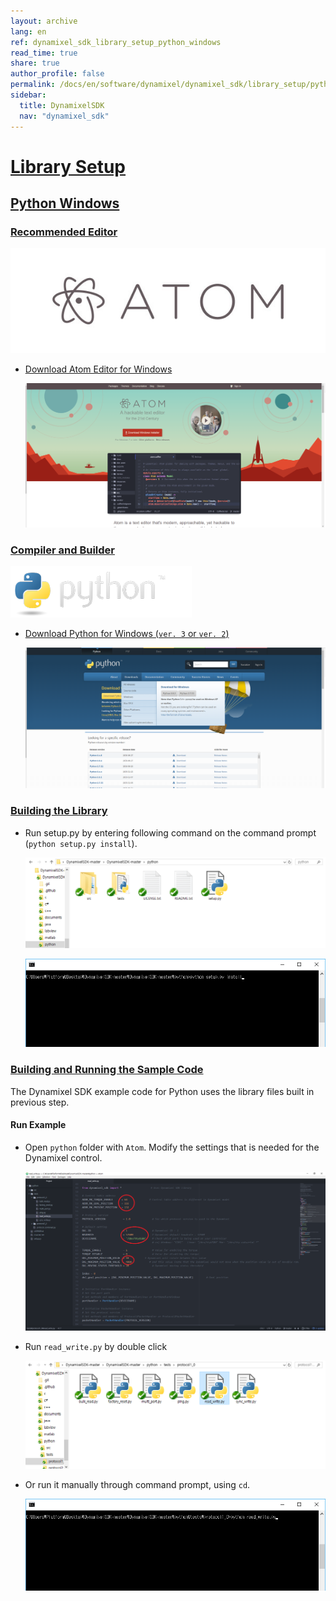 ```yaml
---
layout: archive
lang: en
ref: dynamixel_sdk_library_setup_python_windows
read_time: true
share: true
author_profile: false
permalink: /docs/en/software/dynamixel/dynamixel_sdk/library_setup/python_windows/
sidebar:
  title: DynamixelSDK
  nav: "dynamixel_sdk"
---
```


<div style="counter-reset: h2 7"></div>
<div style="counter-reset: h1 2"></div>

# [Library Setup](#library-setup)

## [Python Windows](#python-windows)

### [Recommended Editor](#recommended-editor)

![](/assets/images/sw/sdk/dynamixel_sdk/library_setup/python/atom-logo.jpg)

* [Download Atom Editor for Windows](https://atom.io/)

  ![](/assets/images/sw/sdk/dynamixel_sdk/library_setup/python/windows/library_file/a1.png)

### [Compiler and Builder](#compiler-and-builder)

![](/assets/images/sw/sdk/dynamixel_sdk/library_setup/python/python.png)

* [Download Python for Windows (`ver. 3` or `ver. 2`)](https://www.python.org/downloads/)

  ![](/assets/images/sw/sdk/dynamixel_sdk/library_setup/python/windows/library_file/b1.png)

### [Building the Library](#building-the-library)

* Run setup.py by entering following command on the command prompt (`python setup.py install`).

  ![](/assets/images/sw/sdk/dynamixel_sdk/library_setup/python/windows/library_file/py3.png)

  ![](/assets/images/sw/sdk/dynamixel_sdk/library_setup/python/windows/library_file/py5.png)

### [Building and Running the Sample Code](#building-and-running-the-sample-code)

The Dynamixel SDK example code for Python uses the library files built in previous step.

#### Run Example

* Open `python` folder with `Atom`. Modify the settings that is needed for the Dynamixel control. 

  ![](/assets/images/sw/sdk/dynamixel_sdk/library_setup/python/windows/sample_code/py2.png)


* Run `read_write.py` by double click

  ![](/assets/images/sw/sdk/dynamixel_sdk/library_setup/python/windows/sample_code/py4.png)

* Or run it manually through command prompt, using `cd`. 

  ![](/assets/images/sw/sdk/dynamixel_sdk/library_setup/python/windows/sample_code/py6.png)